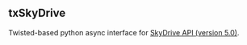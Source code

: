 txSkyDrive
----------------------------------------

Twisted-based python async interface for [SkyDrive API (version
5.0)](http://msdn.microsoft.com/en-us/library/live/hh826521).
